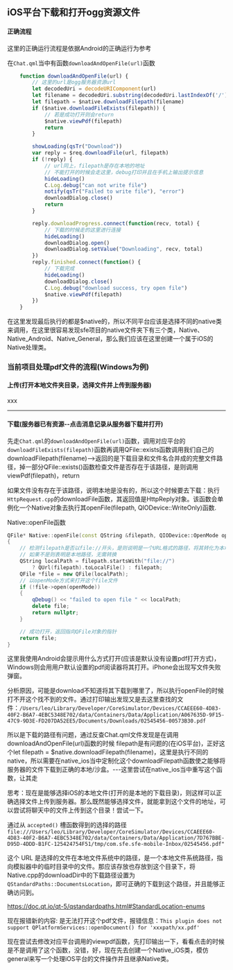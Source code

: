 ## iOS平台下载和打开ogg资源文件

#### 正确流程

这里的正确运行流程是依据Android的正确运行为参考

在`Chat.qml`当中有函数`downloadAndOpenFile(url)`函数

```js
    function downloadAndOpenFile(url) {
        // 这里的url是ogg服务器资源url
        let decodedUri = decodeURIComponent(url)
        let filename = decodedUri.substring(decodedUri.lastIndexOf('/') + 1)
        let filepath = $native.downloadFilepath(filename)
        if ($native.downloadFileExists(filepath)) {
            // 若是成功打开则会return
            $native.viewPdf(filepath)
            return
        }

        showLoading(qsTr("Download"))
        var reply = $req.downloadFile(url, filepath)
        if (!reply) {
            // url同上，filepath是存在本地的地址
            // 不能打开的时候会走这里，debug打印并且在手机上输出提示信息
            hideLoading()
            C.Log.debug("can not write file")
            notify(qsTr("Failed to write file"), "error")
            downloadDialog.close()
            return
        }

        reply.downloadProgress.connect(function(recv, total) {
            // 下载的时候走的这里进行连接
            hideLoading()
            downloadDialog.open()
            downloadDialog.setValue("Downloading", recv, total)
        })
        reply.finished.connect(function() {
            // 下载完成
            hideLoading()
            downloadDialog.close()
            C.Log.debug("download success, try open file")
            $native.viewPdf(filepath)
        })
    }
```

在这里发现最后执行的都是$native的，所以不同平台应该是选择不同的native类来调用，在这里很容易发现sfe项目的native文件夹下有三个类，Native、Native_Android、Native_General，那么我们应该在这里创建一个属于iOS的Native处理类。

### 当前项目处理pdf文件的流程(Windows为例)

#### 上传(打开本地文件夹目录，选择文件并上传到服务器)

xxx

---

#### 下载(服务器已有资源--点击消息记录从服务器下载并打开)

先走`Chat.qml`的`downloadAndOpenFile(url)`函数，调用对应平台的`downloadFileExists(filepath)`函数再调用QFile::exists函数调用我们自己的downloadFilepath(filename)-->返回的是下载目录和文件名合并成的完整文件路径，掉一部分QFile::exists()函数检查文件是否存在于该路径，是则调用viewPdf(filepath)，return

如果文件没有存在于该路径，说明本地是没有的，所以这个时候要去下载：执行`HttpRequest.cpp`的downloadFile函数，其返回值是HttpReply对象。该函数会单例化一个Native对象去执行其openFile(filepath, QIODevice::WriteOnly)函数.

Native::openFile函数

```cpp
QFile* Native::openFile(const QString &filepath, QIODevice::OpenMode openMode)
{
    // 检测filepath是否以file://开头，是则说明是一个URL格式的路径，将其转化为本地文件路径
    // 如果不是则表明是本地路径，无需转换
    QString localPath = filepath.startsWith("file://")
        ? QUrl(filepath).toLocalFile() : filepath;
    QFile *file = new QFile(localPath);
    // 以openMode方式来打开这个file文件
    if (!file->open(openMode))
    {
        qDebug() << "failed to open file " << localPath;
        delete file;
        return nullptr;
    }

    // 成功打开，返回指向QFile对象的指针
    return file;
}
```

这里我使用Android会提示用什么方式打开(应该是默认没有设置pdf打开方式)，Windows则会用用户默认设置的pdf阅读器将其打开。iPhone会出现写文件失败弹窗。

分析原因，可能是download不知道将其下载到哪里了，所以执行openFile的时候打不开这个找不到的文件。通过打印输出发现又是去这里查找的文件：`/Users/leo/Library/Developer/CoreSimulator/Devices/CCAEEE60-4D83-40F2-B6A7-4EBC5348E702/data/Containers/Data/Application/A067635D-9F15-47C9-9D3E-FD207DA52EE5/Documents/Downloads/02545456-00573B30.pdf`

所以是下载的路径有问题，通过反查Chat.qml文件发现是在调用downloadAndOpenFile(url)函数的时候 filepath是有问题的(在iOS平台)，正好这个let filepath = $native.downloadFilepath(filename)，这里是执行不同的native，所以需要在native_ios当中定制化这个downloadFilepath函数使之能够将服务器的文件下载到正确的本地/沙盒。---这里尝试在native_ios当中重写这个函数，让其走





思考：现在是能够选择iOS的本地文件(打开的是本地的下载目录)，则这样可以正确选择文件上传到服务器。那么既然能够选择文件，就能拿到这个文件的地址，可以尝试将聊天中的文件上传到这个目录！尝试一下。

通过从 `accepted()` 槽函数得到的选择的路径`file:///Users/leo/Library/Developer/CoreSimulator/Devices/CCAEEE60-4D83-40F2-B6A7-4EBC5348E702/data/Containers/Data/Application/7D767BBE-D95D-4DDD-B1FC-125424754F51/tmp/com.sfe.sfe-mobile-Inbox/02545456.pdf"`

这个 URL 是选择的文件在本地文件系统中的路径，是一个本地文件系统路径，指向模拟器中的临时目录中的文件。那应该存放也存放到这个目录下，将Native.cpp的downloadDir中的下载路径设置为`QStandardPaths::DocumentsLocation`，即可正确的下载到这个路径，并且能够正确访问到。

https://doc.qt.io/qt-5/qstandardpaths.html#StandardLocation-enums

现在报错新的内容: 是无法打开这个pdf文件，报错信息：`This plugin does not support QPlatformServices::openDocument() for 'xxxpath/xx.pdf'`

现在尝试去修改对应平台调用的viewpdf函数，先打印输出一下，看看点击的时候是不是调用了这个函数，没错，好，现在先去创建一个Native_iOS类，模仿general来写一个处理iOS平台的文件操作并且继承Native类。

